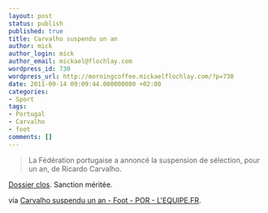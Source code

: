 ```yaml
---
layout: post
status: publish
published: true
title: Carvalho suspendu un an
author: mick
author_login: mick
author_email: mickael@flochlay.com
wordpress_id: 730
wordpress_url: http://morningcoffee.mickaelflochlay.com/?p=730
date: 2011-09-14 09:09:44.000000000 +02:00
categories:
- Sport
tags:
- Portugal
- Carvalho
- foot
comments: []
---
```

<blockquote>La Fédération portugaise a annoncé la suspension de sélection, pour un an, de Ricardo Carvalho.</blockquote>
<a title="Retraite internationale pour Carvalho" href="http://morningcoffee.mickaelflochlay.com/615/retraite-internationale-pour-carvalho">Dossier clos</a>. Sanction méritée.

via <a href="http://www.lequipe.fr/Football/breves2011/20110913_204348_cravalho-suspendu-un-an.html">Carvalho suspendu un an - Foot - POR - L'EQUIPE.FR</a>.
